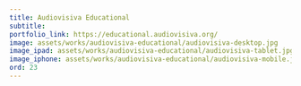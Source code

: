 ```yaml
---
title: Audiovisiva Educational
subtitle:
portfolio_link: https://educational.audiovisiva.org/
image: assets/works/audiovisiva-educational/audiovisiva-desktop.jpg
image_ipad: assets/works/audiovisiva-educational/audiovisiva-tablet.jpg
image_iphone: assets/works/audiovisiva-educational/audiovisiva-mobile.jpg
ord: 23
---
```


